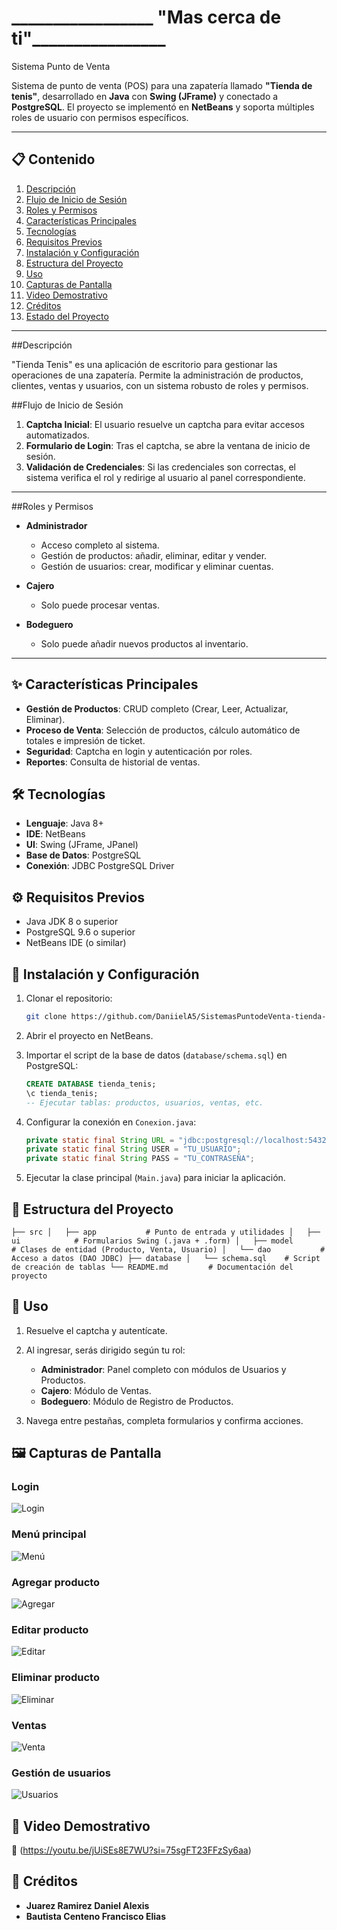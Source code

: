 #   _________________ "Mas cerca de ti"________________


Sistema Punto de Venta 

Sistema de punto de venta (POS) para una zapatería llamado **"Tienda de tenis"**, desarrollado en **Java** con **Swing (JFrame)** y conectado a **PostgreSQL**. El proyecto se implementó en **NetBeans** y soporta múltiples roles de usuario con permisos específicos.

---

## 📋 Contenido

1. [Descripción](#descripción)
2. [Flujo de Inicio de Sesión](#flujo-de-inicio-de-sesión)
3. [Roles y Permisos](#roles-y-permisos)
4. [Características Principales](#características-principales)
5. [Tecnologías](#🛠-tecnologías)
6. [Requisitos Previos](#⚙️-requisitos-previos)
7. [Instalación y Configuración](#🚀-instalación-y-configuración)
8. [Estructura del Proyecto](#📂-estructura-del-proyecto)
9. [Uso](#🎯-uso)
10. [Capturas de Pantalla](#🖼-capturas-de-pantalla)
11. [Video Demostrativo](#🎥-video-demostrativo)
12. [Créditos](#👥-créditos)
13. [Estado del Proyecto](#estado-del-proyecto)

---

##Descripción

"Tienda Tenis" es una aplicación de escritorio para gestionar las operaciones de una zapatería. Permite la administración de productos, clientes, ventas y usuarios, con un sistema robusto de roles y permisos.

##Flujo de Inicio de Sesión

1. **Captcha Inicial**: El usuario resuelve un captcha para evitar accesos automatizados.
2. **Formulario de Login**: Tras el captcha, se abre la ventana de inicio de sesión.
3. **Validación de Credenciales**: Si las credenciales son correctas, el sistema verifica el rol y redirige al usuario al panel correspondiente.
---
##Roles y Permisos

* **Administrador**

  * Acceso completo al sistema.
  * Gestión de productos: añadir, eliminar, editar y vender.
  * Gestión de usuarios: crear, modificar y eliminar cuentas.
* **Cajero**

  * Solo puede procesar ventas.
* **Bodeguero**

  * Solo puede añadir nuevos productos al inventario.
---
## ✨ Características Principales

* **Gestión de Productos**: CRUD completo (Crear, Leer, Actualizar, Eliminar).
* **Proceso de Venta**: Selección de productos, cálculo automático de totales e impresión de ticket.
* **Seguridad**: Captcha en login y autenticación por roles.
* **Reportes**: Consulta de historial de ventas.

## 🛠 Tecnologías

* **Lenguaje**: Java 8+
* **IDE**: NetBeans
* **UI**: Swing (JFrame, JPanel)
* **Base de Datos**: PostgreSQL
* **Conexión**: JDBC PostgreSQL Driver

## ⚙️ Requisitos Previos

* Java JDK 8 o superior
* PostgreSQL 9.6 o superior
* NetBeans IDE (o similar)

## 🚀 Instalación y Configuración

1. Clonar el repositorio:

   ```bash
   git clone https://github.com/DaniielA5/SistemasPuntodeVenta-tienda-.git
   ```
2. Abrir el proyecto en NetBeans.
3. Importar el script de la base de datos (`database/schema.sql`) en PostgreSQL:

   ```sql
   CREATE DATABASE tienda_tenis;
   \c tienda_tenis;
   -- Ejecutar tablas: productos, usuarios, ventas, etc.
   ```
4. Configurar la conexión en `Conexion.java`:

   ```java
   private static final String URL = "jdbc:postgresql://localhost:5432/tienda_tenis";
   private static final String USER = "TU_USUARIO";
   private static final String PASS = "TU_CONTRASEÑA";
   ```
5. Ejecutar la clase principal (`Main.java`) para iniciar la aplicación.

## 📂 Estructura del Proyecto

``
├── src
│   ├── app           # Punto de entrada y utilidades
│   ├── ui            # Formularios Swing (.java + .form)
│   ├── model         # Clases de entidad (Producto, Venta, Usuario)
│   └── dao           # Acceso a datos (DAO JDBC)
├── database
│   └── schema.sql    # Script de creación de tablas
└── README.md         # Documentación del proyecto
``

## 🎯 Uso

1. Resuelve el captcha y autentícate.
2. Al ingresar, serás dirigido según tu rol:

   * **Administrador**: Panel completo con módulos de Usuarios y Productos.
   * **Cajero**: Módulo de Ventas.
   * **Bodeguero**: Módulo de Registro de Productos.
3. Navega entre pestañas, completa formularios y confirma acciones.

## 🖼 Capturas de Pantalla

### Login
![Login](login.png)

### Menú principal
![Menú](menu.png)

### Agregar producto
![Agregar](agregar.png)

### Editar producto
![Editar](editar.png)

### Eliminar producto
![Eliminar](eliminar.png)

### Ventas
![Venta](venta.png)

### Gestión de usuarios
![Usuarios](usuario.png)


## 🎥 Video Demostrativo
🔗 (https://youtu.be/jUiSEs8E7WU?si=75sgFT23FFzSy6aa)



## 👥 Créditos

* **Juarez Ramirez Daniel Alexis**
* **Bautista Centeno Francisco Elias**



